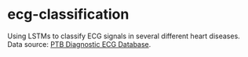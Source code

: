 # ecg-classification
Using LSTMs to classify ECG signals in several different heart diseases. 
Data source: [PTB Diagnostic ECG Database](https://www.physionet.org/content/ptbdb/1.0.0/).

